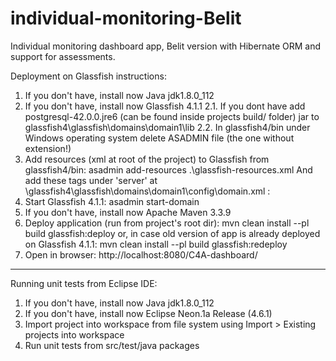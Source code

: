 # individual-monitoring-Belit
Individual monitoring dashboard app, Belit version with Hibernate ORM and support for assessments. 

Deployment on Glassfish instructions:

1. If you don't have, install now Java jdk1.8.0_112
2. If you don't have, install now Glassfish 4.1.1
    2.1. If you dont have add postgresql-42.0.0.jre6 (can be found inside projects build/ folder) jar to glassfish4\glassfish\domains\domain1\lib 
    2.2. In glassfish4/bin under Windows operating system delete ASADMIN file (the one without extension!)
3.	Add resources (xml at root of the project) to Glassfish from glassfish4/bin:
 	 asadmin add-resources .\glassfish-resources.xml
	And add these tags under 'server' at  \glassfish4\glassfish\domains\domain1\config\domain.xml :
		<resource-ref ref="jdbc/c4aDB"></resource-ref>
4.	Start Glassfish 4.1.1:
asadmin start-domain
5. If you don't have, install now Apache Maven 3.3.9
6. Deploy application (run from project's root dir):
mvn clean install --pl build glassfish:deploy
or, in case old version of app is already deployed on Glassfish 4.1.1:
mvn clean install --pl build glassfish:redeploy
7. Open in browser:
http://localhost:8080/C4A-dashboard/

--------------------------------------------
Running unit tests from Eclipse IDE:

1. If you don't have, install now Java jdk1.8.0_112
2. If you don't have, install now Eclipse Neon.1a Release (4.6.1)
3. Import project into workspace from file system using Import > Existing projects into workspace
4. Run unit tests from src/test/java packages